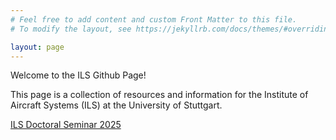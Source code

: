 ```yaml
---
# Feel free to add content and custom Front Matter to this file.
# To modify the layout, see https://jekyllrb.com/docs/themes/#overriding-theme-defaults

layout: page
---
```


Welcome to the ILS Github Page!

This page is a collection of resources and information for the Institute of Aircraft Systems (ILS) at the University of Stuttgart.

[ILS Doctoral Seminar 2025](/seminar-2025/)